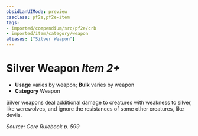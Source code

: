 ```yaml
---
obsidianUIMode: preview
cssclass: pf2e,pf2e-item
tags:
- imported/compendium/src/pf2e/crb
- imported/item/category/weapon
aliases: ["Silver Weapon"]
---
```

# Silver Weapon *Item 2+*  

- **Usage** varies by weapon; **Bulk** varies by weapon
- **Category** Weapon

Silver weapons deal additional damage to creatures with weakness to silver, like werewolves, and ignore the resistances of some other creatures, like devils.

*Source: Core Rulebook p. 599*